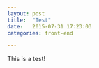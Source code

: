 ```yaml
---
layout: post
title:  "Test"
date:   2015-07-31 17:23:03
categories: front-end

---
```


This is a test!
